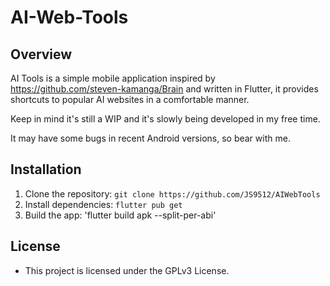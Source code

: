 # AI-Web-Tools

## Overview

AI Tools is a simple mobile application inspired by https://github.com/steven-kamanga/Brain and written in Flutter, it provides shortcuts to popular AI websites in a comfortable manner.

Keep in mind it's still a WIP and it's slowly being developed in my free time.

It may have some bugs in recent Android versions, so bear with me.

## Installation

1. Clone the repository: `git clone https://github.com/JS9512/AIWebTools`
2. Install dependencies: `flutter pub get`
3. Build the app: 'flutter build apk --split-per-abi'

## License

- This project is licensed under the GPLv3 License.
